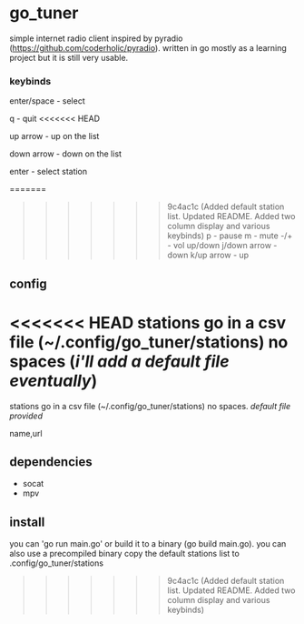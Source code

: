 # go_tuner

simple internet radio client inspired by pyradio (https://github.com/coderholic/pyradio). written in go mostly as a learning project but it is still very usable. 

### keybinds
enter/space - select

q - quit
<<<<<<< HEAD

up arrow - up on the list

down arrow - down on the list

enter - select station

=======
>>>>>>> 9c4ac1c (Added default station list. Updated README. Added two column display and various keybinds)
p - pause
m - mute
-/+ - vol up/down
j/down arrow - down
k/up arrow - up

## config

<<<<<<< HEAD
stations go in a csv file (~/.config/go_tuner/stations) no spaces
(*i'll add a default file eventually*)
=======
stations go in a csv file (~/.config/go_tuner/stations) no spaces. *default file provided*

name,url

## dependencies
- socat
- mpv

## install
you can 'go run main.go' or build it to a binary (go build main.go). you can also use a precompiled binary copy the default stations list to .config/go_tuner/stations

>>>>>>> 9c4ac1c (Added default station list. Updated README. Added two column display and various keybinds)
